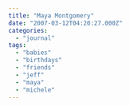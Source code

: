 ```yaml
---
title: "Maya Montgomery"
date: "2007-03-12T04:20:27.000Z"
categories: 
  - "journal"
tags: 
  - "babies"
  - "birthdays"
  - "friends"
  - "jeff"
  - "maya"
  - "michele"
---
```



